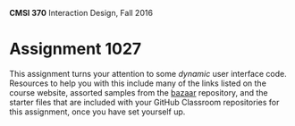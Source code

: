 **CMSI 370** Interaction Design, Fall 2016

# Assignment 1027

This assignment turns your attention to some _dynamic_ user interface code. Resources to help you with this include many of the links listed on the course website, assorted samples from the [bazaar](https://github.com/dondi/bazaar) repository, and the starter files that are included with your GitHub Classroom repositories for this assignment, once you have set yourself up.
